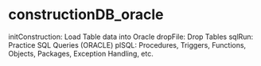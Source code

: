 # constructionDB_oracle

initConstruction: Load Table data into Oracle
dropFile:         Drop Tables
sqlRun:           Practice SQL Queries (ORACLE)
plSQL:            Procedures, Triggers, Functions, Objects, Packages, Exception Handling, etc. 
